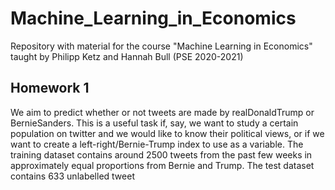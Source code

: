 # Machine_Learning_in_Economics
Repository with material for the course "Machine Learning in Economics" taught by Philipp Ketz and Hannah Bull (PSE 2020-2021)

## Homework 1

We aim to predict whether or not tweets are made by realDonaldTrump or BernieSanders. This is a useful task if, say, we want to study a certain population on twitter and we would like to know their political views, or if we want to create a left-right/Bernie-Trump index to use as a variable. The training dataset contains around 2500 tweets from the past few weeks in approximately equal proportions from Bernie and Trump. The test dataset contains 633 unlabelled tweet
